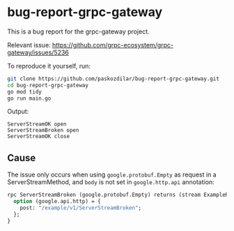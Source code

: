 # bug-report-grpc-gateway

This is a bug report for the grpc-gateway project.

Relevant issue: https://github.com/grpc-ecosystem/grpc-gateway/issues/5236

To reproduce it yourself, run:

```bash
git clone https://github.com/paskozdilar/bug-report-grpc-gateway.git
cd bug-report-grpc-gateway
go mod tidy
go run main.go
```

Output:

```
ServerStreamOK open
ServerStreamBroken open
ServerStreamOK close
```

## Cause

The issue only occurs when using `google.protobuf.Empty` as request in a
ServerStreamMethod, and `body` is not set in `google.http.api` annotation:

```proto
rpc ServerStreamBroken (google.protobuf.Empty) returns (stream ExampleResponse) {
  option (google.api.http) = {
    post: "/example/v1/ServerStreamBroken";
  };
}
```

